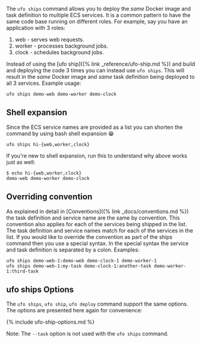 The `ufo ships` command allows you to deploy the *same* Docker image and task definition to multiple ECS services.  It is a common pattern to have the same code base running on different roles.  For example, say you have an application with 3 roles:

1. web - serves web requests.
2. worker - processes background jobs.
3. clock - schedules background jobs.

Instead of using the [ufo ship]({% link _reference/ufo-ship.md %}) and build and deploying the code 3 times you can instead use `ufo ships`.  This will result in the *same* Docker image and *same* task definition being deployed to all 3 services.  Example usage:

    ufo ships demo-web demo-worker demo-clock

## Shell expansion

Since the ECS service names are provided as a list you can shorten the command by using bash shell expansion 😁

    ufo ships hi-{web,worker,clock}

If you're new to shell expansion, run this to understand why above works just as well:

    $ echo hi-{web,worker,clock}
    demo-web demo-worker demo-clock

## Overriding convention

As explained in detail in [Conventions]({% link _docs/conventions.md %}) the task definition and service name are the same by convention.  This convention also applies for each of the services being shipped in the list. The task definition and service names match for each of the services in the list.  If you would like to override the convention as part of the ships command then you use a special syntax. In the special syntax the service and task definition is separated by a colon.  Examples:

    ufo ships demo-web-1:demo-web demo-clock-1 demo-worker-1
    ufo ships demo-web-1:my-task demo-clock-1:another-task demo-worker-1:third-task

## ufo ships Options

The `ufo ships`, `ufo ship`, `ufo deploy` command support the same options. The options are presented here again for convenience:

{% include ufo-ship-options.md %}

Note: The `--task` option is not used with the `ufo ships` command.

